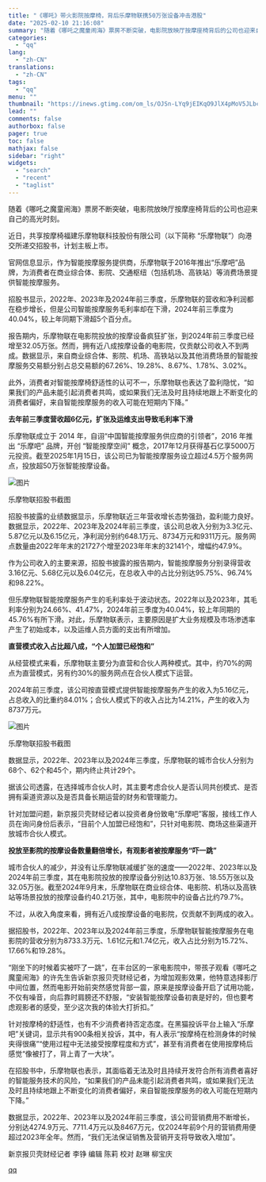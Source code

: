 ```yaml
---
title: "《哪吒》带火影院按摩椅，背后乐摩物联携50万张设备冲击港股"
date: "2025-02-10 21:16:08"
summary: "随着《哪吒之魔童闹海》票房不断突破，电影院放映厅按摩座椅背后的公司也迎来自己的高光时刻。近日，共享按..."
categories:
  - "qq"
lang:
  - "zh-CN"
translations:
  - "zh-CN"
tags:
  - "qq"
menu: ""
thumbnail: "https://inews.gtimg.com/om_ls/OJSn-LYq9jEIKqO9JlX4pMoV5JLbc3n5zWDJ9f6B2-GUsAA_640360/0"
lead: ""
comments: false
authorbox: false
pager: true
toc: false
mathjax: false
sidebar: "right"
widgets:
  - "search"
  - "recent"
  - "taglist"
---
```


随着《哪吒之魔童闹海》票房不断突破，电影院放映厅按摩座椅背后的公司也迎来自己的高光时刻。

近日，共享按摩椅福建乐摩物联科技股份有限公司（以下简称 “乐摩物联”）向港交所递交招股书，计划主板上市。

官网信息显示，作为智能按摩服务提供商，乐摩物联于2016年推出“乐摩吧”品牌，为消费者在商业综合体、影院、交通枢纽（包括机场、高铁站）等消费场景提供智能按摩服务。

招股书显示，2022年、2023年及2024年前三季度，乐摩物联的营收和净利润都在稳步增长，但是公司智能按摩服务毛利率却在下滑，2024年前三季度为40.04%，较上年同期下滑超5个百分点。

报告期内，乐摩物联在电影院投放的按摩设备疯狂扩张，到2024年前三季度已经增至32.05万张。然而，拥有近八成按摩设备的电影院，仅贡献公司收入不到两成。数据显示，来自商业综合体、影院、机场、高铁站以及其他消费场景的智能按摩服务交易额分别占总交易额的67.26%、19.28%、8.67%、1.78%、3.02%。

此外，消费者对智能按摩椅舒适性的认可不一，乐摩物联也表达了盈利隐忧，“如果我们的产品未能引起消费者共鸣，或如果我们无法及时且持续地跟上不断变化的消费者偏好，来自智能按摩服务的收入可能在短期内下降。”

**去年前三季度****营收****超6亿元，扩张及运维支出导致毛利率下滑**

乐摩物联成立于 2014 年，自诩“中国智能按摩服务供应商的引领者”，2016 年推出 “乐摩吧” 品牌，开创 “智能按摩空间” 概念，2017年12月获得基石亿享5000万元投资。截至2025年1月15日，该公司已为智能按摩服务设立超过4.5万个服务网点，投放超50万张智能按摩设备。

![图片](https://inews.gtimg.com/om_bt/Onec8uwYjIMkfM5dSJDlJcxWJVooQIFbHIfGojCqkJJaAAA/641)

乐摩物联招股书截图

招股书披露的业绩数据显示，乐摩物联近三年营收增长态势强劲，盈利能力良好。数据显示，2022年、2023年及2024年前三季度，该公司总收入分别为3.3亿元、5.87亿元以及6.15亿元，净利润分别约648.1万元、8734万元和9311万元。服务网点数量由2022年年末的21727个增至2023年年末的32141个，增幅约47.9%。

作为公司收入的主要来源，招股书披露的报告期内，智能按摩服务分别录得营收3.16亿元、5.68亿元以及6.04亿元，在总收入中的占比分别达95.75%、96.74%和98.22%。

但乐摩物联智能按摩服务产生的毛利率处于波动状态。2022年以及2023年，其毛利率分别为24.66%、41.47%，2024年前三季度为40.04%，较上年同期的45.76%有所下滑。对此，乐摩物联表示，主要原因是扩大业务规模及市场渗透率产生了初始成本，以及运维人员方面的支出有所增加。

**直营模式收入占比超八成，“个人加盟已经饱和”**

从经营模式来看，乐摩物联主要分为直营和合伙人两种模式。其中，约70%的网点为直营模式，另有约30%的服务网点在合伙人模式下运营。

2024年前三季度，该公司按直营模式提供智能按摩服务产生的收入为5.16亿元，占总收入的比重约84.01%；合伙人模式下的收入占比为14.21%，产生的收入为8737万元。

![图片](https://inews.gtimg.com/om_bt/O915T9KqeAy1fFLGkuCqXn4gY5oamJCjRIGvrLX1xZE_UAA/641)

乐摩物联招股书截图

数据显示，2022年、2023年以及2024年三季度，乐摩物联的城市合伙人分别为68个、62个和45个，期内终止共计29个。

据该公司透露，在选择城市合伙人时，其主要考虑合伙人是否认同共创模式、是否拥有渠道资源以及是否具备长期运营的财务和管理能力。

针对加盟问题，新京报贝壳财经记者以投资者身份致电“乐摩吧”客服，接线工作人员在询问身份后表示，“目前个人加盟已经饱和”，只针对电影院、商场这些渠道开放城市合伙人模式。

**投放至影院的按摩设备数量翻倍增长，有观影者被****按摩服务****“吓一跳”**

城市合伙人的减少，并没有让乐摩物联减缓扩张的速度——2022年、2023年以及2024年前三季度，其在电影院投放的按摩设备分别达10.83万张、18.55万张以及32.05万张。截至2024年9月末，乐摩物联在商业综合体、电影院、机场以及高铁站等场景投放的按摩设备约40.21万张，其中，电影院中的设备占比约79.7%。

不过，从收入角度来看，拥有近八成按摩设备的电影院，仅贡献不到两成的收入。

据招股书，2022年、2023年以及2024年前三季度，乐摩物联智能按摩服务在电影院的营收分别为8733.3万元、1.61亿元和1.74亿元，收入占比分别为15.72%、17.66%和19.28%。

“刚坐下的时候着实被吓了一跳”，在丰台区的一家电影院中，带孩子观看《哪吒之魔童闹海》的许先生告诉新京报贝壳财经记者，为增加观影效果，他特意选择影厅中间位置，然而电影开始前突然感觉背部一震，原来是按摩设备开启了试用功能，不仅有噪音，向后靠时肩膀还不舒服，“安装智能按摩设备初衷是好的，但也要考虑观影者的感受，至少这次我的体验大打折扣。”

针对按摩椅的舒适性，也有不少消费者持否定态度。在黑猫投诉平台上输入“乐摩吧”关键词，显示共有900条相关投诉，其中，有人表示“按摩椅在检测身体的时候夹得很痛”“使用过程中无法接受按摩程度和方式”，甚至有消费者在使用按摩椅后感觉“像被打了，背上青了一大块”。

在招股书中，乐摩物联也表示，其面临着无法及时且持续开发符合所有消费者喜好的智能服务技术的风险，“如果我们的产品未能引起消费者共鸣，或如果我们无法及时且持续地跟上不断变化的消费者偏好，来自智能按摩服务的收入可能在短期内下降。”

数据显示，2022年、2023年以及2024年前三季度，该公司营销费用不断增长，分别达4274.9万元、7711.4万元以及8467万元，仅2024年前9个月的营销费用便超过2023年全年。然而，“我们无法保证销售及营销开支将导致收入增加”。

新京报贝壳财经记者 李铮 编辑 陈莉 校对 赵琳 柳宝庆

[qq](https://new.qq.com/rain/a/20250210A08ETD00)
